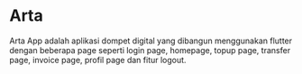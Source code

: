 # Arta

Arta App adalah aplikasi dompet digital yang dibangun menggunakan flutter dengan beberapa page seperti login page, homepage, topup page, transfer page, invoice page, profil page dan fitur logout.

